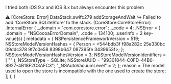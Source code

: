 I tried both iOS 9.x and iOS 8.x but always encounter this problem

⚠️ [CoreStore: Error] DataStack.swift:279 addStorageAndWait
  ↪︎ Failed to add 'CoreStore.SQLiteStore' to the stack.
    (CoreStore.CoreStoreError) .InternalError (
    ._domain = "com.corestore.error";
    ._code = 4;
    .NSError = (
        .domain = "NSCocoaErrorDomain";
        .code = 134100;
        .userInfo = 2 key-value(s) [
            metadata = {
                NSPersistenceFrameworkVersion = 519;
                NSStoreModelVersionHashes =     {
                    Person = <544bdb3f f98a282c 25e330bc 09ddc378 9f7c0e58 8398b647 087395fe 3439653f>;
                };
                NSStoreModelVersionHashesVersion = 3;
                NSStoreModelVersionIdentifiers =     (
                    ""
                );
                NSStoreType = SQLite;
                NSStoreUUID = "99301844-C0FD-44B0-8927-4B18F2C3AFC3";
                "_NSAutoVacuumLevel" = 2;
            };
            reason = The model used to open the store is incompatible with the one used to create the store;
        ];
    );
)
